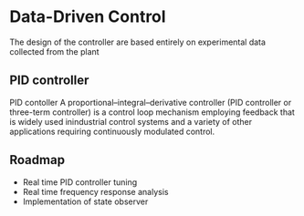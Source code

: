 # Data-Driven Control
The design of the controller are based entirely on experimental data collected from the plant

## PID controller
PID contoller
A proportional–integral–derivative controller (PID controller or three-term controller)
is a control loop mechanism employing feedback that is widely used inindustrial control systems
and a variety of other applications requiring continuously modulated control.

## Roadmap
- Real time PID controller tuning
- Real time frequency response analysis
- Implementation of state observer